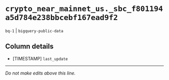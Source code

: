 # `crypto_near_mainnet_us._sbc_f801194a5d784e238bbcebf167ead9f2`
`bq-1` | `bigquery-public-data`

## Column details
* [TIMESTAMP] `last_update`

-------------------------------------------------------------------------------
*Do not make edits above this line.*
